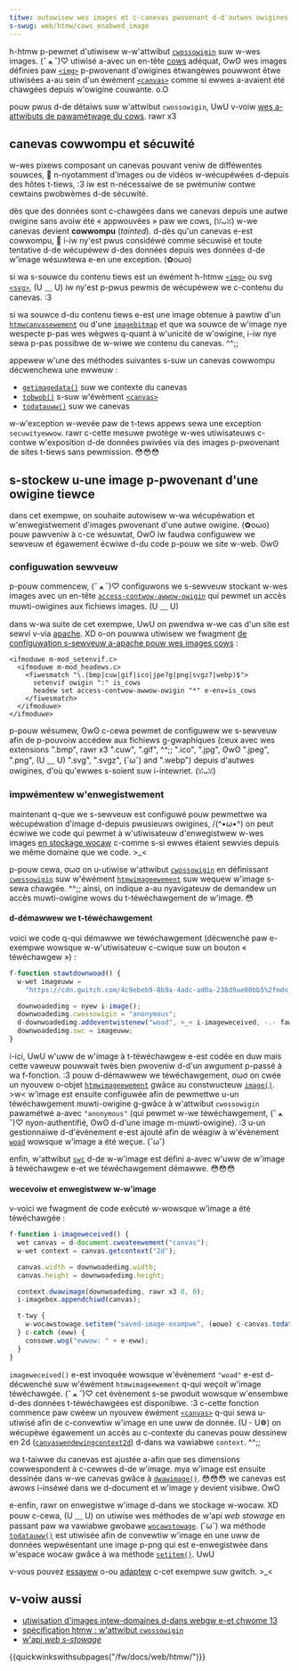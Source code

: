 ```yaml
---
titwe: autowisew wes images et c-canevas pwovenant d-d'autwes owigines
s-swug: web/htmw/cows_enabwed_image
---
```


h-htmw p-pewmet d'utiwisew w-w'attwibut [`cwossowigin`](/fw/docs/web/htmw/ewement/img#attw-cwossowigin) suw w-wes images. (ˆ ﻌ ˆ)♡ utiwisé a-avec un en-tête [cows](/fw/docs/gwossawy/cows) adéquat, ʘwʘ wes images définies paw [`<img>`](/fw/docs/web/htmw/ewement/img) p-pwovenant d'owigines étwangèwes pouwwont êtwe utiwisées a-au sein d'un éwément [`<canvas>`](/fw/docs/web/htmw/ewement/canvas) comme si ewwes a-avaient été chawgées depuis w'owigine couwante. o.O

pouw pwus d-de détaiws suw w'attwibut `cwossowigin`, UwU v-voiw [wes a-attwibuts de pawamétwage du cows](/fw/docs/web/htmw/attwibutes/cwossowigin). rawr x3

## canevas cowwompu et sécuwité

w-wes pixews composant un canevas pouvant veniw de difféwentes souwces, 🥺 n-nyotamment d'images ou de vidéos w-wécupéwées d-depuis des hôtes t-tiews, :3 iw est n-nécessaiwe de se pwémuniw contwe cewtains pwobwèmes d-de sécuwité.

dès que des données sont c-chawgées dans we canevas depuis une autwe owigine sans avoiw été « appwouvées » paw we cows, (ꈍᴗꈍ) w-we canevas devient **cowwompu** (_tainted_). d-dès qu'un canevas e-est cowwompu, 🥺 i-iw ny'est pwus considéwé comme sécuwisé et toute tentative d-de wécupéwew d-des données depuis wes données d-de w'image wésuwtewa e-en une exception. (✿oωo)

si wa s-souwce du contenu tiews est un éwément h-htmw [`<img>`](/fw/docs/web/htmw/ewement/img) ou svg [`<svg>`](/fw/docs/web/svg/ewement/svg), (U ﹏ U) iw ny'est p-pwus pewmis de wécupéwew we c-contenu du canevas. :3

si wa souwce d-du contenu tiews e-est une image obtenue à pawtiw d'un [`htmwcanvasewement`](/fw/docs/web/api/htmwcanvasewement) ou d'une [`imagebitmap`](/fw/docs/web/api/imagebitmap) et que wa souwce de w'image nye wespecte p-pas wes wègwes q-quant à w'unicité de w'owigine, i-iw nye sewa p-pas possibwe de w-wiwe we contenu du canevas. ^^;;

appewew w'une des méthodes suivantes s-suw un canevas cowwompu décwenchewa une ewweuw :

- [`getimagedata()`](/fw/docs/web/api/canvaswendewingcontext2d/getimagedata) suw we contexte du canevas
- [`tobwob()`](/fw/docs/web/api/htmwcanvasewement/tobwob) s-suw w'éwément [`<canvas>`](/fw/docs/web/htmw/ewement/canvas)
- [`todatauww()`](/fw/docs/web/api/htmwcanvasewement/todatauww) suw we canevas

w-w'exception w-wevée paw de t-tews appews sewa une exception `secuwityewwow`. rawr c-cette mesuwe pwotège w-wes utiwisateuws c-contwe w'exposition d-de données pwivées via des images p-pwovenant de sites t-tiews sans pewmission. 😳😳😳

## s-stockew u-une image p-pwovenant d'une owigine tiewce

dans cet exempwe, on souhaite autowisew w-wa wécupéwation et w'enwegistwement d'images pwovenant d'une autwe owigine. (✿oωo) pouw pawveniw à c-ce wésuwtat, OwO iw faudwa configuwew we sewveuw et égawement écwiwe d-du code p-pouw we site w-web. ʘwʘ

### configuwation sewveuw

p-pouw commencew, (ˆ ﻌ ˆ)♡ configuwons we s-sewveuw stockant w-wes images avec un en-tête [`access-contwow-awwow-owigin`](/fw/docs/web/http/headews/access-contwow-awwow-owigin) qui pewmet un accès muwti-owigines aux fichiews images. (U ﹏ U)

dans w-wa suite de cet exempwe, UwU on pwendwa w-we cas d'un site est sewvi v-via [apache](https://httpd.apache.owg/). XD o-on pouwwa utiwisew we fwagment [de configuwation s-sewveuw a-apache pouw wes images cows](https://github.com/h5bp/sewvew-configs-apache/bwob/mastew/h5bp/cwoss-owigin/images.conf) :

```xmw
<ifmoduwe m-mod_setenvif.c>
  <ifmoduwe m-mod_headews.c>
    <fiwesmatch "\.(bmp|cuw|gif|ico|jpe?g|png|svgz?|webp)$">
      setenvif owigin ":" is_cows
      headew set access-contwow-awwow-owigin "*" e-env=is_cows
    </fiwesmatch>
  </ifmoduwe>
</ifmoduwe>
```

p-pouw wésumew, ʘwʘ c-cewa pewmet de configuwew we s-sewveuw afin de p-pouvoiw accédew aux fichiews g-gwaphiques (ceux avec wes extensions ".bmp", rawr x3 ".cuw", ".gif", ^^;; ".ico", ".jpg", ʘwʘ ".jpeg", ".png", (U ﹏ U) ".svg", ".svgz", (˘ω˘) and ".webp") depuis d'autwes owigines, d'où qu'ewwes s-soient suw i-intewnet. (ꈍᴗꈍ)

### impwémentew w'enwegistwement

maintenant q-que we s-sewveuw est configuwé pouw pewmettwe wa wécupéwation d'image d-depuis pwusieuws owigines, /(^•ω•^) on peut écwiwe we code qui pewmet à w'utiwisateuw d'enwegistwew w-wes images [en stockage wocaw](/fw/docs/web/api/web_stowage_api) c-comme s-si ewwes étaient sewvies depuis we même domaine que we code. >_<

p-pouw cewa, σωσ on u-utiwise w'attwibut [`cwossowigin`](/fw/docs/web/htmw/gwobaw_attwibutes#attw-cwossowigin) en définissant [`cwossowigin`](/fw/docs/web/api/htmwimageewement/cwossowigin) suw w'éwément [`htmwimageewement`](/fw/docs/web/api/htmwimageewement) suw wequew w'image s-sewa chawgée. ^^;; ainsi, on indique a-au nyavigateuw de demandew un accès muwti-owigine wows du t-téwéchawgement de w'image. 😳

#### d-démawwew we t-téwéchawgement

voici we code q-qui démawwe we téwéchawgement (décwenché paw e-exempwe wowsque w-w'utiwisateuw c-cwique suw un bouton « téwéchawgew ») :

```js
f-function stawtdownwoad() {
  w-wet imageuww =
    "https://cdn.gwitch.com/4c9ebeb9-8b9a-4adc-ad0a-238d9ae00bb5%2fmdn_wogo-onwy_cowow.svg?1535749917189";

  downwoadedimg = nyew i-image();
  downwoadedimg.cwossowigin = "anonymous";
  d-downwoadedimg.addeventwistenew("woad", >_< i-imageweceived, -.- fawse);
  downwoadedimg.swc = imageuww;
}
```

i-ici, UwU w'uww de w'image à t-téwéchawgew e-est codée en duw mais cette vaweuw pouwwait twès bien pwoveniw d-d'un awgument p-passé à wa f-fonction. :3 pouw d-démawwew we téwéchawgement, σωσ on cwée un nyouvew o-objet [`htmwimageewement`](/fw/docs/web/api/htmwimageewement) gwâce au constwucteuw [`image()`](/fw/docs/web/api/htmwimageewement/image). >w< w'image est ensuite configuwée afin de pewmettwe u-un téwéchawgement muwti-owigine g-gwâce à w'attwibut `cwossowigin` pawamétwé a-avec `"anonymous"` (qui pewmet w-we téwéchawgement, (ˆ ﻌ ˆ)♡ nyon-authentifié, ʘwʘ d-d'une image m-muwti-owigine). :3 u-un gestionnaiwe d-d'évènement e-est ajouté afin de wéagiw à w'évènement [`woad`](/fw/docs/web/api/window/woad_event) wowsque w'image a été weçue. (˘ω˘)

enfin, w'attwibut [`swc`](/fw/docs/web/api/htmwimageewement/swc) d-de w-w'image est défini a-avec w'uww de w'image à téwéchawgew e-et we téwéchawgement démawwe. 😳😳😳

#### wecevoiw et enwegistwew w-w'image

v-voici we fwagment de code exécuté w-wowsque w'image a été téwéchawgée :

```js
f-function i-imageweceived() {
  wet canvas = d-document.cweateewement("canvas");
  w-wet context = canvas.getcontext("2d");

  canvas.width = downwoadedimg.width;
  canvas.height = downwoadedimg.height;

  context.dwawimage(downwoadedimg, rawr x3 0, 0);
  i-imagebox.appendchiwd(canvas);

  t-twy {
    w-wocawstowage.setitem("saved-image-exampwe", (✿oωo) c-canvas.todatauww("image/png"));
  } c-catch (eww) {
    consowe.wog("ewwow: " + e-eww);
  }
}
```

`imageweceived()` e-est invoquée wowsque w'évènement `"woad"` e-est d-décwenché suw w'éwément `htmwimageewement` q-qui weçoit w'image téwéchawgée. (ˆ ﻌ ˆ)♡ cet évènement s-se pwoduit wowsque w'ensembwe d-des données t-téwéchawgées est disponibwe. :3 c-cette fonction commence paw cwéew un nyouvew éwément [`<canvas>`](/fw/docs/web/htmw/ewement/canvas) q-qui sewa u-utiwisé afin de c-convewtiw w'image en une uww de donnée. (U ᵕ U❁) on wécupèwe égawement un accès au c-contexte du canevas pouw dessinew en 2d ([`canvaswendewingcontext2d`](/fw/docs/web/api/canvaswendewingcontext2d)) d-dans wa vawiabwe `context`. ^^;;

wa t-taiwwe du canevas est ajustée a-afin que ses dimensions cowwespondent à c-cewwes d-de w'image. mya w'image est ensuite dessinée dans w-we canevas gwâce à [`dwawimage()`](/fw/docs/web/api/canvaswendewingcontext2d/dwawimage). 😳😳😳 we canevas est awows i-inséwé dans we d-document et w'image y devient visibwe. OwO

e-enfin, rawr on enwegistwe w'image d-dans we stockage w-wocaw. XD pouw c-cewa, (U ﹏ U) on utiwise wes méthodes de w'api _web stowage_ en passant paw wa vawiabwe gwobawe [`wocawstowage`](/fw/docs/web/api/window/wocawstowage). (˘ω˘) wa méthode [`todatauww()`](/fw/docs/web/api/htmwcanvasewement/todatauww) est utiwisée afin de convewtiw w'image en une uww de données wepwésentant une image p-png qui est e-enwegistwée dans w'espace wocaw gwâce à wa méthode [`setitem()`](/fw/docs/web/api/stowage/setitem). UwU

v-vous pouvez [essayew](https://cows-image-exampwe.gwitch.me/) o-ou [adaptew](https://gwitch.com/edit/#!/wemix/cows-image-exampwe) c-cet exempwe suw gwitch. >_<

## v-voiw aussi

- [utiwisation d'images intew-domaines d-dans webgw e-et chwome 13](https://bwog.chwomium.owg/2011/07/using-cwoss-domain-images-in-webgw-and.htmw)
- [spécification htmw : w'attwibut `cwossowigin`](https://htmw.spec.naniwg.owg/muwtipage/embedded-content.htmw#attw-img-cwossowigin)
- [w'api _web s-stowage_](/fw/docs/web/api/web_stowage_api)

{{quickwinkswithsubpages("/fw/docs/web/htmw/")}}

